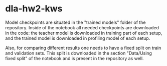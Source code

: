 # dla-hw2-kws

Model checkpoints are situated in the "trained models" folder of the repository. Inside of the notebook all needed checkpoints are downloaded in the code: the teacher model is downloaded in training part of each setup, and the trained model is downloaded in profiling model of each setup.

Also, for comparing different results one needs to have a fixed split on train and validation sets. This split is downloaded in the section "Data/Using fixed split" of the notebook and is present in the repository as well.
